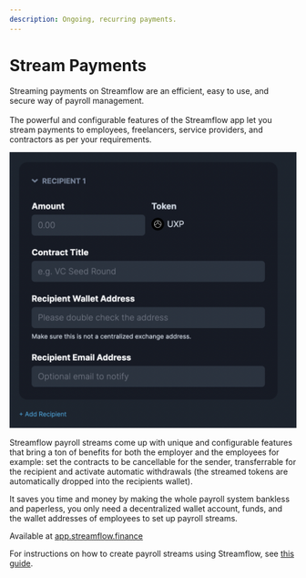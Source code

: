 ```yaml
---
description: Ongoing, recurring payments.
---
```


# Stream Payments

Streaming payments on Streamflow are an efficient, easy to use, and secure way of payroll management.\
\
The powerful and configurable features of the Streamflow app let you stream payments to employees, freelancers, service providers, and contractors as per your requirements.

![](<../.gitbook/assets/image (4).png>)

Streamflow payroll streams come up with unique and configurable features that bring a ton of benefits for both the employer and the employees for example: set the contracts to be cancellable for the sender, transferrable for the recipient and activate automatic withdrawals (the streamed tokens are automatically dropped into the recipients wallet).

It saves you time and money by making the whole payroll system bankless and paperless, you only need a decentralized wallet account, funds, and the wallet addresses of employees to set up payroll streams.

Available at [app.streamflow.finance](https://app.streamflow.finance)

For instructions on how to create payroll streams using Streamflow, see [this guide](https://docs.streamflow.finance/help/tutorials/streaming-payments).
